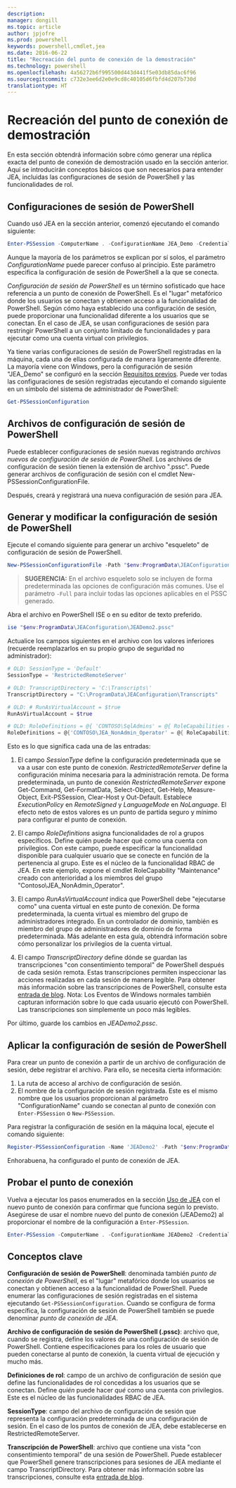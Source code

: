 ```yaml
---
description: 
manager: dongill
ms.topic: article
author: jpjofre
ms.prod: powershell
keywords: powershell,cmdlet,jea
ms.date: 2016-06-22
title: "Recreación del punto de conexión de la demostración"
ms.technology: powershell
ms.openlocfilehash: 4a56272b6f995500d443d441f5e03db85dac6f96
ms.sourcegitcommit: c732e3ee6d2e0e9cd8c40105d6fbfd4d207b730d
translationtype: HT
---
```

# <a name="remake-the-demo-endpoint"></a>Recreación del punto de conexión de demostración
En esta sección obtendrá información sobre cómo generar una réplica exacta del punto de conexión de demostración usado en la sección anterior.
Aquí se introducirán conceptos básicos que son necesarios para entender JEA, incluidas las configuraciones de sesión de PowerShell y las funcionalidades de rol.

## <a name="powershell-session-configurations"></a>Configuraciones de sesión de PowerShell
Cuando usó JEA en la sección anterior, comenzó ejecutando el comando siguiente:

```PowerShell
Enter-PSSession -ComputerName . -ConfigurationName JEA_Demo -Credential $NonAdminCred
```

Aunque la mayoría de los parámetros se explican por sí solos, el parámetro *ConfigurationName* puede parecer confuso al principio.
Este parámetro especifica la configuración de sesión de PowerShell a la que se conecta.

*Configuración de sesión de PowerShell* es un término sofisticado que hace referencia a un punto de conexión de PowerShell.
Es el "lugar" metafórico donde los usuarios se conectan y obtienen acceso a la funcionalidad de PowerShell.
Según cómo haya establecido una configuración de sesión, puede proporcionar una funcionalidad diferente a los usuarios que se conectan.
En el caso de JEA, se usan configuraciones de sesión para restringir PowerShell a un conjunto limitado de funcionalidades y para ejecutar como una cuenta virtual con privilegios.

Ya tiene varias configuraciones de sesión de PowerShell registradas en la máquina, cada una de ellas configurada de manera ligeramente diferente.
La mayoría viene con Windows, pero la configuración de sesión "JEA_Demo" se configuró en la sección [Requisitos previos](prerequisites.md).
Puede ver todas las configuraciones de sesión registradas ejecutando el comando siguiente en un símbolo del sistema de administrador de PowerShell:

```PowerShell
Get-PSSessionConfiguration
```

## <a name="powershell-session-configuration-files"></a>Archivos de configuración de sesión de PowerShell
Puede establecer configuraciones de sesión nuevas registrando *archivos nuevos de configuración de sesión de PowerShell*.
Los archivos de configuración de sesión tienen la extensión de archivo ".pssc".
Puede generar archivos de configuración de sesión con el cmdlet New-PSSessionConfigurationFile.

Después, creará y registrará una nueva configuración de sesión para JEA.

## <a name="generate-and-modify-your-powershell-session-configuration"></a>Generar y modificar la configuración de sesión de PowerShell
Ejecute el comando siguiente para generar un archivo "esqueleto" de configuración de sesión de PowerShell.

```PowerShell
New-PSSessionConfigurationFile -Path "$env:ProgramData\JEAConfiguration\JEADemo2.pssc"
```

> **SUGERENCIA:** En el archivo esqueleto solo se incluyen de forma predeterminada las opciones de configuración más comunes.
> Use el parámetro `-Full` para incluir todas las opciones aplicables en el PSSC generado.

Abra el archivo en PowerShell ISE o en su editor de texto preferido.

```PowerShell
ise "$env:ProgramData\JEAConfiguration\JEADemo2.pssc"
```

Actualice los campos siguientes en el archivo con los valores inferiores (recuerde reemplazarlos en su propio grupo de seguridad no administrador):

```PowerShell
# OLD: SessionType = 'Default'
SessionType = 'RestrictedRemoteServer'

# OLD: TranscriptDirectory = 'C:\Transcripts\'
TranscriptDirectory = "C:\ProgramData\JEAConfiguration\Transcripts"

# OLD: # RunAsVirtualAccount = $true
RunAsVirtualAccount = $true

# OLD: RoleDefinitions = @{ 'CONTOSO\SqlAdmins' = @{ RoleCapabilities = 'SqlAdministration' }; 'CONTOSO\ServerMonitors' = @{ VisibleCmdlets = 'Get-Process' } }
RoleDefinitions = @{'CONTOSO\JEA_NonAdmin_Operator' = @{ RoleCapabilities =  'Maintenance' }}
```

Esto es lo que significa cada una de las entradas:

1.  El campo *SessionType* define la configuración predeterminada que se va a usar con este punto de conexión.
*RestrictedRemoteServer* define la configuración mínima necesaria para la administración remota.
De forma predeterminada, un punto de conexión *RestrictedRemoteServer* expone Get-Command, Get-FormatData, Select-Object, Get-Help, Measure-Object, Exit-PSSession, Clear-Host y Out-Default.
Establece *ExecutionPolicy* en *RemoteSigned* y *LanguageMode* en *NoLanguage*.
El efecto neto de estos valores es un punto de partida seguro y mínimo para configurar el punto de conexión.

2.  El campo *RoleDefinitions* asigna funcionalidades de rol a grupos específicos.
Define quién puede hacer qué como una cuenta con privilegios.
Con este campo, puede especificar la funcionalidad disponible para cualquier usuario que se conecte en función de la pertenencia al grupo.
Este es el núcleo de la funcionalidad RBAC de JEA.
En este ejemplo, expone el cmdlet RoleCapability "Maintenance" creado con anterioridad a los miembros del grupo "Contoso\JEA_NonAdmin_Operator".

3.  El campo *RunAsVirtualAccount* indica que PowerShell debe "ejecutarse como" una cuenta virtual en este punto de conexión.
De forma predeterminada, la cuenta virtual es miembro del grupo de administradores integrado.
En un controlador de dominio, también es miembro del grupo de administradores de dominio de forma predeterminada.
Más adelante en esta guía, obtendrá información sobre cómo personalizar los privilegios de la cuenta virtual.

4.  El campo *TranscriptDirectory* define dónde se guardan las transcripciones "con consentimiento temporal" de PowerShell después de cada sesión remota.
Estas transcripciones permiten inspeccionar las acciones realizadas en cada sesión de manera legible.
Para obtener más información sobre las transcripciones de PowerShell, consulte esta [entrada de blog](http://blogs.msdn.com/b/powershell/archive/2015/06/09/powershell-the-blue-team.aspx).
Nota: Los Eventos de Windows normales también capturan información sobre lo que cada usuario ejecutó con PowerShell.
Las transcripciones son simplemente un poco más legibles.

Por último, guarde los cambios en *JEADemo2.pssc*.

## <a name="apply-the-powershell-session-configuration"></a>Aplicar la configuración de sesión de PowerShell

Para crear un punto de conexión a partir de un archivo de configuración de sesión, debe registrar el archivo.
Para ello, se necesita cierta información:

1. La ruta de acceso al archivo de configuración de sesión.
2. El nombre de la configuración de sesión registrada. Este es el mismo nombre que los usuarios proporcionan al parámetro "ConfigurationName" cuando se conectan al punto de conexión con `Enter-PSSession` o `New-PSSession`.

Para registrar la configuración de sesión en la máquina local, ejecute el comando siguiente:

```PowerShell
Register-PSSessionConfiguration -Name 'JEADemo2' -Path "$env:ProgramData\JEAConfiguration\JEADemo2.pssc"
```

Enhorabuena, ha configurado el punto de conexión de JEA.

## <a name="test-out-your-endpoint"></a>Probar el punto de conexión
Vuelva a ejecutar los pasos enumerados en la sección [Uso de JEA](using-jea.md) con el nuevo punto de conexión para confirmar que funciona según lo previsto.
Asegúrese de usar el nombre nuevo del punto de conexión (JEADemo2) al proporcionar el nombre de la configuración a `Enter-PSSession`.

```PowerShell
Enter-PSSession -ComputerName . -ConfigurationName JEADemo2 -Credential $NonAdminCred
```

## <a name="key-concepts"></a>Conceptos clave
**Configuración de sesión de PowerShell**: denominada también *punto de conexión de PowerShell*, es el "lugar" metafórico donde los usuarios se conectan y obtienen acceso a la funcionalidad de PowerShell.
Puede enumerar las configuraciones de sesión registradas en el sistema ejecutando `Get-PSSessionConfiguration`.
Cuando se configura de forma específica, la configuración de sesión de PowerShell también se puede denominar *punto de conexión de JEA*.

**Archivo de configuración de sesión de PowerShell (.pssc)**: archivo que, cuando se registra, define los valores de una configuración de sesión de PowerShell.
Contiene especificaciones para los roles de usuario que pueden conectarse al punto de conexión, la cuenta virtual de ejecución y mucho más.     

**Definiciones de rol**: campo de un archivo de configuración de sesión que define las funcionalidades de rol concedidas a los usuarios que se conectan.
Define *quién* puede hacer *qué* como una cuenta con privilegios.
Este es el núcleo de las funcionalidades RBAC de JEA.

**SessionType**: campo del archivo de configuración de sesión que representa la configuración predeterminada de una configuración de sesión.
En el caso de los puntos de conexión de JEA, debe establecerse en RestrictedRemoteServer.

**Transcripción de PowerShell**: archivo que contiene una vista "con consentimiento temporal" de una sesión de PowerShell.
Puede establecer que PowerShell genere transcripciones para sesiones de JEA mediante el campo TranscriptDirectory.
Para obtener más información sobre las transcripciones, consulte esta [entrada de blog](https://technet.microsoft.com/en-us/magazine/ff687007.aspx).

